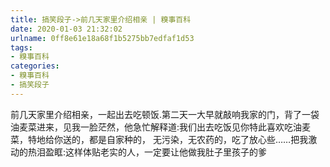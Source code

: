 ```yaml
---
title: 搞笑段子->前几天家里介绍相亲 | 糗事百科
date: 2020-01-03 21:32:02
urlname: 0ff8e61e18a68f1b5275bb7edfaf1d53
tags: 
- 糗事百科
categories:
- 糗事百科
- 搞笑段子
---
```

前几天家里介绍相亲，一起出去吃顿饭.第二天一大早就敲响我家的门，背了一袋油麦菜进来，见我一脸茫然，他急忙解释道:我们出去吃饭见你特此喜欢吃油麦菜，特地给你送的，都是自家种的， 无污染，无农药的，吃了放心些……把我激动的热泪盈眶:这样体贴老实的人，一定要让他做我肚子里孩子的爹


